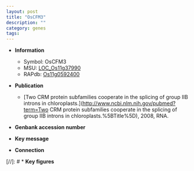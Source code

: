 ```yaml
---
layout: post
title: "OsCFM3"
description: ""
category: genes
tags: 
---
```


* **Information**  
    + Symbol: OsCFM3  
    + MSU: [LOC_Os11g37990](http://rice.uga.edu/cgi-bin/ORF_infopage.cgi?orf=LOC_Os11g37990)  
    + RAPdb: [Os11g0592400](https://rapdb.dna.affrc.go.jp/locus/?name=Os11g0592400)  

* **Publication**  
    + [Two CRM protein subfamilies cooperate in the splicing of group IIB introns in chloroplasts.](http://www.ncbi.nlm.nih.gov/pubmed?term=Two CRM protein subfamilies cooperate in the splicing of group IIB introns in chloroplasts.%5BTitle%5D), 2008, RNA.

* **Genbank accession number**  

* **Key message**  

* **Connection**  

[//]: # * **Key figures**  


